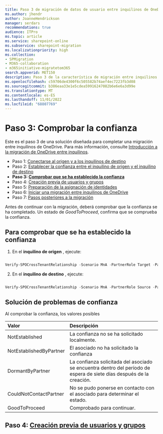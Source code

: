 ```yaml
---
title: Paso 3 de migración de datos de usuario entre inquilinos de OneDrive
ms.author: jhendr
author: JoanneHendrickson
manager: serdars
recommendations: true
audience: ITPro
ms.topic: article
ms.service: sharepoint-online
ms.subservice: sharepoint-migration
ms.localizationpriority: high
ms.collection:
- SPMigration
- M365-collaboration
- m365initiative-migratetom365
search.appverid: MET150
description: Paso 3 de la característica de migración entre inquilinos de OneDrive
ms.openlocfilehash: c59706de4300f6c505582b74aef4ec7223fb3d08
ms.sourcegitcommit: b386eaa33e1e5cdea59916247082b6e6e6a3d99e
ms.translationtype: MT
ms.contentlocale: es-ES
ms.lasthandoff: 11/01/2022
ms.locfileid: "68807769"
---
```

# <a name="step-3-verifying-trust"></a>Paso 3: Comprobar la confianza

Este es el paso 3 de una solución diseñada para completar una migración entre inquilinos de OneDrive. Para más información, consulte [Introducción a la migración de OneDrive entre inquilinos](cross-tenant-onedrive-migration.md).

- Paso 1: [Conectarse al origen y a los inquilinos de destino](cross-tenant-onedrive-migration-step1.md)
- Paso 2: [Establecer la confianza entre el inquilino de origen y el inquilino de destino](cross-tenant-onedrive-migration-step2.md) 
- **Paso 3: [Comprobar que se ha establecido la confianza](cross-tenant-onedrive-migration-step3.md)** 
- Paso 4: [Creación previa de usuarios y grupos](cross-tenant-onedrive-migration-step4.md)  
- Paso 5: [Preparación de la asignación de identidades](cross-tenant-onedrive-migration-step5.md)
- Paso 6: [Iniciar una migración entre inquilinos de OneDrive](cross-tenant-onedrive-migration-step6.md)
- Paso 7: [Pasos posteriores a la migración](cross-tenant-onedrive-migration-step7.md)

Antes de continuar con la migración, deberá comprobar que la confianza se ha completado. Un estado de *GoodToProceed*, confirma que se comprueba la confianza.

## <a name="to-verify-trust-has-been-established"></a>Para comprobar que se ha establecido la confianza

1. En el **inquilino de origen** , ejecute:
 
```powershell

Verify-SPOCrossTenantRelationship -Scenario MnA -PartnerRole Target -PartnerCrossTenantHostUrl <TARGETCrossTenantHostUrl>

```
2. En el **inquilino de destino** , ejecute:

```powershell 

Verify-SPOCrossTenantRelationship -Scenario MnA -PartnerRole Source -PartnerCrossTenantHostUrl <SOURCECrossTenantHostUrl>
```

## <a name="troubleshooting-trust-issues"></a>Solución de problemas de confianza

Al comprobar la confianza, los valores posibles

|Valor|Descripción|
|:-----|:-----|
|NotEstablished|La confianza no se ha solicitado localmente.|
|NotEstablishedByPartner|El asociado no ha solicitado la confianza|
|DormantByPartner|La confianza solicitada del asociado se encuentra dentro del período de espera de siete días después de la creación.|
|CouldNotContactPartner|No se pudo ponerse en contacto con el asociado para determinar el estado.|
|GoodToProceed|Comprobado para continuar.|


## <a name="step-4-pre-create-users-and-groups"></a>Paso 4: [Creación previa de usuarios y grupos](cross-tenant-onedrive-migration-step4.md)